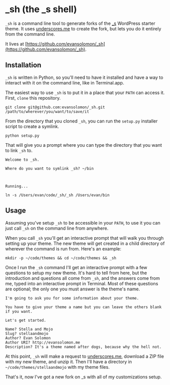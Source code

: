 # _sh (the _s shell)

`_sh` is a command line tool to generate forks of the [_s](https://github.com/Automattic/_s) WordPress starter theme.  It uses [underscores.me](http://underscores.me/) to create the fork, but lets you do it entirely from the command line.

It lives at [https://github.com/evansolomon/_sh](https://github.com/evansolomon/_sh).

## Installation

`_sh` is written in Python, so you'll need to have it installed and have a way to interact with it on the command line, like in Terminal.app.

The easiest way to use `_sh` is to put it in a place that your `PATH` can access it. First, `clone` this repository.

```shell
git clone git@github.com:evansolomon/_sh.git /path/to/wherever/you/want/to/save/it
```

From the directory that you cloned `_sh`, you can run the `setup.py` installer script to create a symlink.

```shell
python setup.py
```

That will give you a prompt where you can type the directory that you want to link `_sh` to.

```
Welcome to _sh.

Where do you want to symlink _sh? ~/bin



Running...

ln -s /Users/evan/code/_sh/_sh /Users/evan/bin
```

## Usage

Assuming you've setup `_sh` to be accessible in your `PATH`, to use it you can just call `_sh` on the command line from anywhere.

When you call `_sh` you'll get an interactive prompt that will walk you through setting up your theme. The new theme will get created in a child directory of wherever the command is run from. Here's an example:

```shell
mkdir -p ~/code/themes && cd ~/code/themes && _sh
```
Once I run the `_sh` command I'll get an interactive prompt with a few questions to setup my new theme. It's hard to tell from here, but the introduction and questions all come from `_sh`, and the answers come from me, typed into an interactive prompt in Terminal. Most of these questions are optional; the only one you must answer is the theme's name.

```
I'm going to ask you for some information about your theme.

You have to give your theme a name but you can leave the others blank if you want.

Let's get started.

Name? Stella and Mojo
Slug? stellaandmojo
Author? Evan Solomon
Author URI? http://evansolomon.me
Description? It's a theme named after dogs, because why the hell not.
```

At this point, `_sh` will make a request to [underscores.me](http://underscores.me), download a ZIP file with my new theme, and unzip it. Then I'll have a directory in `~/code/themes/stellaandmojo` with my theme files.

That's it, now I've got a new fork on _s with all of my customizations setup.
